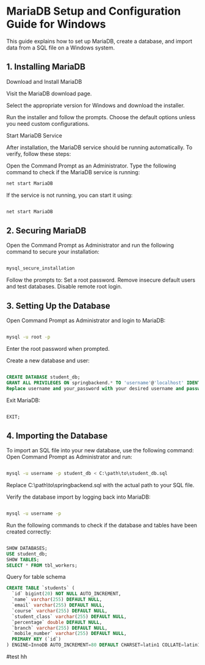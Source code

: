 # MariaDB Setup and Configuration Guide for Windows

This guide explains how to set up MariaDB, create a database, and import data from a SQL file on a Windows system.

## 1. Installing MariaDB

Download and Install MariaDB

Visit the MariaDB download page.

Select the appropriate version for Windows and download the installer.

Run the installer and follow the prompts. Choose the default options unless you need custom configurations.

Start MariaDB Service

After installation, the MariaDB service should be running automatically. To verify, follow these steps:

Open the Command Prompt as an Administrator.
Type the following command to check if the MariaDB service is running:

```bash
net start MariaDB

```

If the service is not running, you can start it using:

```bash

net start MariaDB

```

## 2. Securing MariaDB

Open the Command Prompt as Administrator and run the following command to secure your installation:

```bash

mysql_secure_installation
```

Follow the prompts to:
Set a root password.
Remove insecure default users and test databases.
Disable remote root login.

## 3. Setting Up the Database

Open Command Prompt as Administrator and login to MariaDB:

```bash

mysql -u root -p
```

Enter the root password when prompted.

Create a new database and user:

```sql

CREATE DATABASE student_db;
GRANT ALL PRIVILEGES ON springbackend.* TO 'username'@'localhost' IDENTIFIED BY 'your_password';
Replace username and your_password with your desired username and password.
```

Exit MariaDB:

```sql

EXIT;
```

## 4. Importing the Database

To import an SQL file into your new database, use the following command: Open Command Prompt as Administrator and run:

```bash

mysql -u username -p student_db < C:\path\to\student_db.sql
```

Replace C:\path\to\springbackend.sql with the actual path to your SQL file.

Verify the database import by logging back into MariaDB:

```bash

mysql -u username -p
```

Run the following commands to check if the database and tables have been created correctly:

```sql

SHOW DATABASES;
USE student_db;
SHOW TABLES;
SELECT * FROM tbl_workers;
```

Query for table schema

```sql
CREATE TABLE `students` (
  `id` bigint(20) NOT NULL AUTO_INCREMENT,
  `name` varchar(255) DEFAULT NULL,
  `email` varchar(255) DEFAULT NULL,
  `course` varchar(255) DEFAULT NULL,
  `student_class` varchar(255) DEFAULT NULL,
  `percentage` double DEFAULT NULL,
  `branch` varchar(255) DEFAULT NULL,
  `mobile_number` varchar(255) DEFAULT NULL,
  PRIMARY KEY (`id`)
) ENGINE=InnoDB AUTO_INCREMENT=80 DEFAULT CHARSET=latin1 COLLATE=latin1_swedish_ci;
```
#test hh
